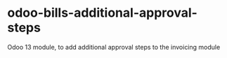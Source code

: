 # odoo-bills-additional-approval-steps
Odoo 13 module, to add additional approval steps to the invoicing module
